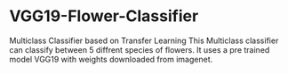 # VGG19-Flower-Classifier
Multiclass Classifier based on Transfer Learning
This Multiclass classifier can classify between 5 diffrent species of flowers.
It uses a pre trained model VGG19 with weights downloaded from imagenet.
